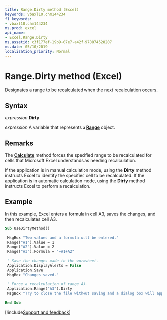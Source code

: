 ```yaml
---
title: Range.Dirty method (Excel)
keywords: vbaxl10.chm144234
f1_keywords:
- vbaxl10.chm144234
ms.prod: excel
api_name:
- Excel.Range.Dirty
ms.assetid: c3f177ef-19b9-07e7-a42f-978874528207
ms.date: 05/10/2019
localization_priority: Normal
---
```



# Range.Dirty method (Excel)

Designates a range to be recalculated when the next recalculation occurs.


## Syntax

_expression_.**Dirty**

_expression_ A variable that represents a **[Range](excel.range(object).md)** object.


## Remarks

The **[Calculate](Excel.Range.Calculate.md)** method forces the specified range to be recalculated for cells that Microsoft Excel understands as needing recalculation.

If the application is in manual calculation mode, using the **Dirty** method instructs Excel to identify the specified cell to be recalculated. If the application is in automatic calculation mode, using the **Dirty** method instructs Excel to perform a recalculation.


## Example

In this example, Excel enters a formula in cell A3, saves the changes, and then recalculates cell A3.

```vb
Sub UseDirtyMethod() 
 
 MsgBox "Two values and a formula will be entered." 
 Range("A1").Value = 1 
 Range("A2").Value = 2 
 Range("A3").Formula = "=A1+A2" 
 
 ' Save the changes made to the worksheet. 
 Application.DisplayAlerts = False 
 Application.Save 
 MsgBox "Changes saved." 
 
 ' Force a recalculation of range A3. 
 Application.Range("A3").Dirty 
 MsgBox "Try to close the file without saving and a dialog box will appear." 
 
End Sub
```



[!include[Support and feedback](~/includes/feedback-boilerplate.md)]

